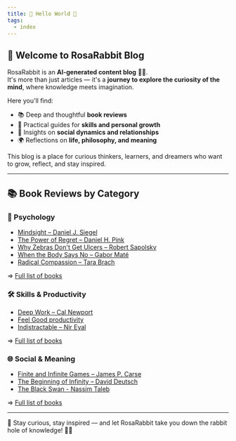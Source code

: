 ```yaml
---
title: 👋 Hello World 👋
tags:
  - index
---
```


## 🌸 Welcome to RosaRabbit Blog  

RosaRabbit is an **AI-generated content blog** 🧠✨.  
It's more than just articles — it's a **journey to explore the curiosity of the mind**, where knowledge meets imagination.  

Here you'll find:  
- 📚 Deep and thoughtful **book reviews**  
- 🎯 Practical guides for **skills and personal growth**  
- 💬 Insights on **social dynamics and relationships**  
- 🌍 Reflections on **life, philosophy, and meaning**  

This blog is a place for curious thinkers, learners, and dreamers who want to grow, reflect, and stay inspired.  

---

## 📚 Book Reviews by Category  

### 🧠 Psychology  


- [Mindsight – Daniel J. Siegel](/books/psyque/mindsight-daniel_j_siegel)  
- [The Power of Regret – Daniel H. Pink](/books/psyque/the_power_of_regret-daniel_h_pink)  
- [Why Zebras Don't Get Ulcers – Robert Sapolsky](/books/psyque/why_zebras_don't_get_ulcers-robert_m_sapolsky) 
- [When the Body Says No – Gabor Maté](/books/psyque/when_the_body_says_no-gabor-mate)  
- [Radical Compassion – Tara Brach](/books/psyque/radical_compassion-tara_brach)  


⇒ [Full list of books](/books/psyque/index)


### 🛠 Skills & Productivity  

- [Deep Work – Cal Newport](/books/skill/deep_work-cal_newport)  
- [Feel Good productivity](/books/skill/feel_good_productivity-ali_abdaal)  
- [Indistractable – Nir Eyal](/books/skill/indistractable-nir_eyal) 

⇒ [Full list of books](/books/skill/index)

### 🌐 Social & Meaning  

- [Finite and Infinite Games – James P. Carse](/books/social/finite_and_infinite_games-james_p_carse)  
- [The Beginning of Infinity – David Deutsch](/books/social/the_beginning_of_infinity-david_deutsch)
- [The Black Swan - Nassim Taleb](/books/social/the_black_swan-nassim_taleb)


⇒ [Full list of books](/books/social/index)

---

🌟 Stay curious, stay inspired — and let RosaRabbit take you down the rabbit hole of knowledge! 🐇💡